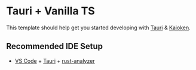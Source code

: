 # Tauri + Vanilla TS

This template should help get you started developing with [Tauri](https://tauri.app) & [Kaioken](https://kaioken.dev).

## Recommended IDE Setup

- [VS Code](https://code.visualstudio.com/) + [Tauri](https://marketplace.visualstudio.com/items?itemName=tauri-apps.tauri-vscode) + [rust-analyzer](https://marketplace.visualstudio.com/items?itemName=rust-lang.rust-analyzer)
